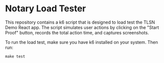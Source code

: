 # Notary Load Tester

This repository contains a k6 script that is designed to load test the TLSN Demo React app. The script simulates user actions by clicking on the "Start Proof" button, records the total action time, and captures screenshots. 

To run the load test, make sure you have k6 installed on your system. Then run:

```
make test
```